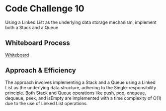 # Code Challenge 10

Using a Linked List as the underlying data storage mechanism, implement both a Stack and a Queue

## Whiteboard Process
[Whiteboard](./CC10.png)

## Approach & Efficiency

The approach involves implementing a Stack and a Queue using a Linked List as the underlying data structure, adhering to the Single-responsibility principle. Both Stack and Queue operations like push, pop, enqueue, dequeue, peek, and isEmpty are implemented with a time complexity of O(1) due to the use of Linked List operations.
